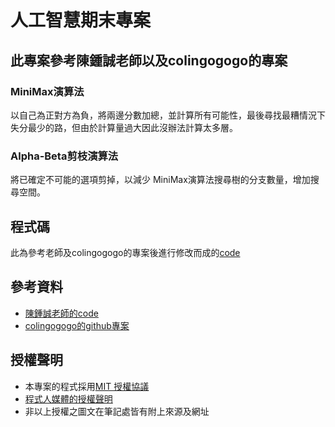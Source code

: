 # 人工智慧期末專案

## 此專案參考陳鍾誠老師以及colingogogo的專案

### MiniMax演算法
以自己為正對方為負，將兩邊分數加總，並計算所有可能性，最後尋找最糟情況下失分最少的路，但由於計算量過大因此沒辦法計算太多層。

### Alpha-Beta剪枝演算法
將已確定不可能的選項剪掉，以減少 MiniMax演算法搜尋樹的分支數量，增加搜尋空間。

## 程式碼
此為參考老師及colingogogo的專案後進行修改而成的[code]()

## 參考資料
* [陳鍾誠老師的code](https://gitlab.com/ccc109/ai/-/blob/master/11-chess/01-gomoku/gomoku.py)
* [colingogogo的github專案](https://github.com/colingogogo/gobang_AI#gobang_ai)

## 授權聲明
* 本專案的程式採用[MIT 授權協議](https://opensource.org/licenses/MIT)
* [程式人媒體的授權聲明](http://ww1.programmermedia.org/)
* 非以上授權之圖文在筆記處皆有附上來源及網址